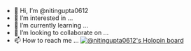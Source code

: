 - 👋 Hi, I’m @nitingupta0612
- 👀 I’m interested in ...
- 🌱 I’m currently learning ...
- 💞️ I’m looking to collaborate on ...
- 📫 How to reach me ...
[![@nitingupta0612's Holopin board](https://holopin.me/nitingupta0612)](https://holopin.io/@nitingupta0612)
<!---
nitingupta0612/nitingupta0612 is a ✨ special ✨ repository because its `README.md` (this file) appears on your GitHub profile.
You can click the Preview link to take a look at your changes.
--->
